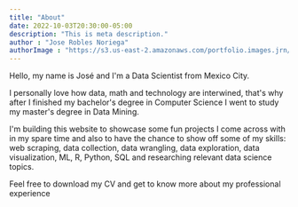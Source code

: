 ```yaml
---
title: "About"
date: 2022-10-03T20:30:00-05:00
description: "This is meta description."
author : "Jose Robles Noriega"
authorImage : "https://s3.us-east-2.amazonaws.com/portfolio.images.jrn/foto.png"
---
```


Hello, my name is José and I'm a Data Scientist from Mexico City.

I personally love how data, math and technology are interwined, that's why after I finished my bachelor's degree in Computer Science I went to study my master's degree in Data Mining.

I'm building this website to showcase some fun projects I come across with in my spare time and also to have the chance to show off some of my skills: web scraping, data collection, data wrangling, data exploration, data visualization, ML, R, Python, SQL and researching relevant data science topics.

Feel free to download my CV and get to know more about my professional experience
